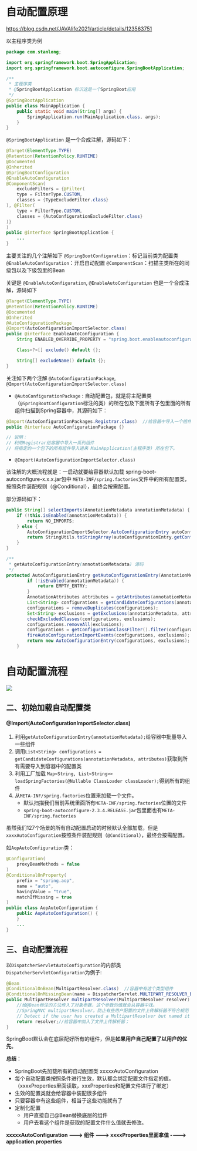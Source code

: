 # 自动配置原理

https://blog.csdn.net/JAVAlife2021/article/details/123563751

以主程序类为例

```java
package com.stanlong;

import org.springframework.boot.SpringApplication;
import org.springframework.boot.autoconfigure.SpringBootApplication;

/**
 * 主程序类
 * @SpringBootApplication 标识这是一个SpringBoot应用
 */
@SpringBootApplication
public class MainApplication {
    public static void main(String[] args) {
        SpringApplication.run(MainApplication.class, args);
    }
}
```

`@SpringBootApplication` 是一个合成注解，源码如下：

```java
@Target(ElementType.TYPE)
@Retention(RetentionPolicy.RUNTIME)
@Documented
@Inherited
@SpringBootConfiguration
@EnableAutoConfiguration
@ComponentScan(
    excludeFilters = {@Filter(
    type = FilterType.CUSTOM,
    classes = {TypeExcludeFilter.class}
), @Filter(
    type = FilterType.CUSTOM,
    classes = {AutoConfigurationExcludeFilter.class}
)}
)
public @interface SpringBootApplication {
    ...
}
```

主要关注的几个注解如下
`@SpringBootConfiguration`：标记当前类为配置类
`@EnableAutoConfiguration`：开启自动配置
`@ComponentScan`：扫描主类所在的同级包以及下级包里的Bean

关键是 `@EnableAutoConfiguration`,  `@EnableAutoConfiguration` 也是一个合成注解，源码如下

```java
@Target(ElementType.TYPE)
@Retention(RetentionPolicy.RUNTIME)
@Documented
@Inherited
@AutoConfigurationPackage
@Import(AutoConfigurationImportSelector.class)
public @interface EnableAutoConfiguration {
    String ENABLED_OVERRIDE_PROPERTY = "spring.boot.enableautoconfiguration";

    Class<?>[] exclude() default {};

    String[] excludeName() default {};
}
```

关注如下两个注解 `@AutoConfigurationPackage`,  `@Import(AutoConfigurationImportSelector.class)`

- `@AutoConfigurationPackage` : 自动配置包，就是将主配置类（`@SpringBootConfiguration`标注的类）的所在包及下面所有子包里面的所有组件扫描到Spring容器中，其源码如下：

```java
@Import(AutoConfigurationPackages.Registrar.class)  //给容器中导入一个组件 Registrar
public @interface AutoConfigurationPackage {}

// 说明：
// 利用Registrar给容器中导入一系列组件
// 将指定的一个包下的所有组件导入进来 MainApplication(主程序类) 所在包下。
```

- `@Import(AutoConfigurationImportSelector.class)`

该注解的大概流程就是：一启动就要给容器默认加载 spring-boot-autoconfigure-x.x.x.jar包中 `META-INF/spring.factories`文件中的所有配置类，按照条件装配规则（@Conditional），最终会按需配置。

部分源码如下：

```java
public String[] selectImports(AnnotationMetadata annotationMetadata) {
	if (!this.isEnabled(annotationMetadata)) {
		return NO_IMPORTS;
	} else {
        AutoConfigurationImportSelector.AutoConfigurationEntry autoConfigurationEntry = this.getAutoConfigurationEntry(annotationMetadata); // 核心方法
        return StringUtils.toStringArray(autoConfigurationEntry.getConfigurations());
    }
}
```

```java
/**
 * getAutoConfigurationEntry(annotationMetadata) 源码
 */
protected AutoConfigurationEntry getAutoConfigurationEntry(AnnotationMetadata annotationMetadata) {
		if (!isEnabled(annotationMetadata)) {
			return EMPTY_ENTRY;
		}
		AnnotationAttributes attributes = getAttributes(annotationMetadata);
		List<String> configurations = getCandidateConfigurations(annotationMetadata, attributes);
		configurations = removeDuplicates(configurations);
		Set<String> exclusions = getExclusions(annotationMetadata, attributes);
		checkExcludedClasses(configurations, exclusions);
		configurations.removeAll(exclusions);
		configurations = getConfigurationClassFilter().filter(configurations);
		fireAutoConfigurationImportEvents(configurations, exclusions);
		return new AutoConfigurationEntry(configurations, exclusions);
	}

```

# 自动配置流程

![](https://cdn.jsdelivr.net/gh/StanLong/Spring/doc/09.png)



## 二、初始加载自动配置类

#### @Import(AutoConfigurationImportSelector.class)

1. 利用`getAutoConfigurationEntry(annotationMetadata);`给容器中批量导入一些组件
2. 调用`List<String> configurations = getCandidateConfigurations(annotationMetadata, attributes)`获取到所有需要导入到容器中的配置类
3. 利用工厂加载 `Map<String, List<String>> loadSpringFactories(@Nullable ClassLoader classLoader);`得到所有的组件
4. 从`META-INF/spring.factories`位置来加载一个文件。
   - 默认扫描我们当前系统里面所有`META-INF/spring.factories`位置的文件
   - `spring-boot-autoconfigure-2.3.4.RELEASE.jar`包里面也有`META-INF/spring.factories`



虽然我们127个场景的所有自动配置启动的时候默认全部加载，但是`xxxxAutoConfiguration`按照条件装配规则（`@Conditional`），最终会按需配置。

如`AopAutoConfiguration`类：

```java
@Configuration(
    proxyBeanMethods = false
)
@ConditionalOnProperty(
    prefix = "spring.aop",
    name = "auto",
    havingValue = "true",
    matchIfMissing = true
)
public class AopAutoConfiguration {
    public AopAutoConfiguration() {
    }
	...
}
```

## 三、自动配置流程


以`DispatcherServletAutoConfiguration`的内部类`DispatcherServletConfiguration`为例子:

```java
@Bean
@ConditionalOnBean(MultipartResolver.class)  //容器中有这个类型组件
@ConditionalOnMissingBean(name = DispatcherServlet.MULTIPART_RESOLVER_BEAN_NAME) //容器中没有这个名字 multipartResolver 的组件
public MultipartResolver multipartResolver(MultipartResolver resolver) {
	//给@Bean标注的方法传入了对象参数，这个参数的值就会从容器中找。
	//SpringMVC multipartResolver。防止有些用户配置的文件上传解析器不符合规范
	// Detect if the user has created a MultipartResolver but named it incorrectly
	return resolver;//给容器中加入了文件上传解析器；
}
```

SpringBoot默认会在底层配好所有的组件，但是**如果用户自己配置了以用户的优先**。


**总结**：

- SpringBoot先加载所有的自动配置类  xxxxxAutoConfiguration
- 每个自动配置类按照条件进行生效，默认都会绑定配置文件指定的值。（xxxxProperties里面读取，xxxProperties和配置文件进行了绑定）
- 生效的配置类就会给容器中装配很多组件
- 只要容器中有这些组件，相当于这些功能就有了
- 定制化配置
  - 用户直接自己@Bean替换底层的组件
  - 用户去看这个组件是获取的配置文件什么值就去修改。

**xxxxxAutoConfiguration ---> 组件 ---> xxxxProperties里面拿值  ----> application.properties**